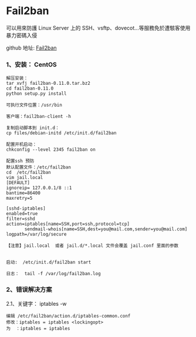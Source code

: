 # Fail2ban

可以用來防護 Linux Server 上的 SSH、vsftp、dovecot...等服務免於遭駭客使用暴力密碼入侵

github 地址:  [Fail2ban](https://github.com/fail2ban/fail2ban)

### 1、安装： CentOS

    解压安装：
    tar xvfj fail2ban-0.11.0.tar.bz2
    cd fail2ban-0.11.0
    python setup.py install

    可执行文件位置：/usr/bin 

    客户端：fail2ban-client -h
    
    复制启动脚本到 init.d：
    cp files/debian-initd /etc/init.d/fail2ban
    
    配置开机启动：
    chkconfig --level 2345 fail2ban on
    
    配置ssh 预防
    默认配置文件：/etc/fail2ban
    cd  /etc/fail2ban
    vim jail.local
    [DEFAULT]
    ignoreip= 127.0.0.1/8 ::1
    bantime=86400
    maxretry=5

    [sshd-iptables]
    enabled=true
    filter=sshd
    action=iptables[name=SSH,port=ssh,protocol=tcp]
           sendmail-whois[name=SSH,dest=you@mail.com,sender=you@mail.com]
    logpath=/var/log/secure
    
    【注意】jail.local  或者 jail.d/*.local 文件会覆盖 jail.conf 里面的参数
    
    
    启动:  /etc/init.d/fail2ban start
    
    日志：  tail -f /var/log/fail2ban.log


### 2、错误解决方案
2.1、关键字： iptables  -w

    编辑 /etc/fail2ban/action.d/iptables-common.conf
    修改：iptables = iptables <lockingopt>
    为  ：iptables = iptables


